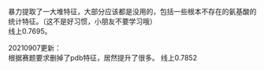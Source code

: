暴力提取了一大堆特征，大部分应该都是没用的，包括一些根本不存在的氨基酸的统计特征。（这不是好习惯，小朋友不要学习哦）<br />
线上0.7695。

20210907更新：<br />
根据赛题要求删掉了pdb特征，居然提升了很多。
线上0.7852
